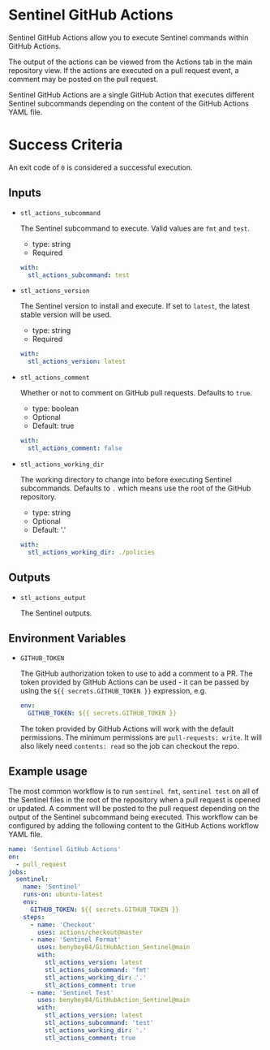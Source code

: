 # Sentinel GitHub Actions

Sentinel GitHub Actions allow you to execute Sentinel commands within GitHub Actions.

The output of the actions can be viewed from the Actions tab in the main repository view. If the actions are executed on a pull request event, a comment may be posted on the pull request.

Sentinel GitHub Actions are a single GitHub Action that executes different Sentinel subcommands depending on the content of the GitHub Actions YAML file.

# Success Criteria

An exit code of `0` is considered a successful execution.

## Inputs

* `stl_actions_subcommand`

  The Sentinel subcommand to execute. Valid values are `fmt` and `test`.

  - type: string
  - Required

  ```yaml
  with:
    stl_actions_subcommand: test
  ```

* `stl_actions_version`

  The Sentinel version to install and execute. If set to `latest`, the latest stable version will be used.

  - type: string
  - Required

  ```yaml
  with:
    stl_actions_version: latest
  ```

* `stl_actions_comment`

  Whether or not to comment on GitHub pull requests. Defaults to `true`.

  - type: boolean
  - Optional
  - Default: true

  ```yaml
  with:
    stl_actions_comment: false
  ```

* `stl_actions_working_dir`

  The working directory to change into before executing Sentinel subcommands. Defaults to `.` which means use the root of the GitHub repository.

  - type: string
  - Optional
  - Default: '.'

  ```yaml
  with:
    stl_actions_working_dir: ./policies
  ```

## Outputs

* `stl_actions_output`

  The Sentinel outputs.

## Environment Variables

* `GITHUB_TOKEN`

  The GitHub authorization token to use to add a comment to a PR. 
  The token provided by GitHub Actions can be used - it can be passed by
  using the `${{ secrets.GITHUB_TOKEN }}` expression, e.g.

  ```yaml
  env:
    GITHUB_TOKEN: ${{ secrets.GITHUB_TOKEN }}
  ```

  The token provided by GitHub Actions will work with the default permissions.
  The minimum permissions are `pull-requests: write`.
  It will also likely need `contents: read` so the job can checkout the repo.

## Example usage

The most common workflow is to run `sentinel fmt`, `sentinel test` on all of the Sentinel files in the root of the repository when a pull request is opened or updated. A comment will be posted to the pull request depending on the output of the Sentinel subcommand being executed. This workflow can be configured by adding the following content to the GitHub Actions workflow YAML file.

```yaml
name: 'Sentinel GitHub Actions'
on:
  - pull_request
jobs:
  sentinel:
    name: 'Sentinel'
    runs-on: ubuntu-latest
    env:
      GITHUB_TOKEN: ${{ secrets.GITHUB_TOKEN }}
    steps:
      - name: 'Checkout'
        uses: actions/checkout@master
      - name: 'Sentinel Format'
        uses: benyboy84/GitHubAction_Sentinel@main
        with:
          stl_actions_version: latest
          stl_actions_subcommand: 'fmt'
          stl_actions_working_dir: '.'
          stl_actions_comment: true
      - name: 'Sentinel Test'
        uses: benyboy84/GitHubAction_Sentinel@main
        with:
          stl_actions_version: latest
          stl_actions_subcommand: 'test'
          stl_actions_working_dir: '.'
          stl_actions_comment: true
```